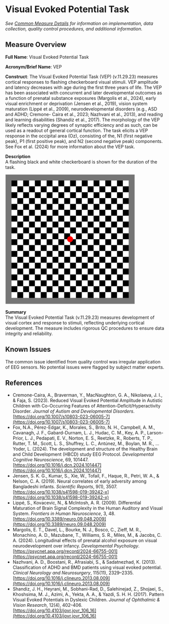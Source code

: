 # Visual Evoked Potential Task
*See [Common Measure Details](measures_all.md) for information on implementation, data collection, quality control procedures, and additional information.*

## Measure Overview
**Full Name**: Visual Evoked Potential Task  

**Acronym/Brief Name**: VEP  

**Construct**: The Visual Evoked Potential Task (VEP) (v.11.29.23) measures cortical responses to flashing checkerboard visual stimuli. VEP amplitude and latency decreases with age during the first three years of life. The VEP has been associated with concurrent and later developmental outcomes as a function of prenatal substance exposures (Margolis et al., 2024), early visual enrichment or deprivation (Jensen et al., 2019), vision system maturation (Lippé et al., 2009), neurodevelopmental disorders (e.g., ASD and ADHD; Cremone- Caira et al., 2023; Nazhvani et al., 2013), and reading and learning disabilities (Shandiz et al., 2017). The morphology of the VEP likely reflects varying degrees of synaptic efficiency and as such, can be used as a readout of general cortical function. The task elicits a VEP response in the occipital area (Oz), consisting of the, N1 (first negative peak), P1 (first positive peak), and N2 (second negative peak) components. See Fox et al. (2024) for more information about the VEP task.  

**Description**     
A flashing black and white checkerboard is shown for the duration of the task.  

![VEP checkerboard image](images/eeg-vep-checkerboard.png)

**Summary**     
The Visual Evoked Potential Task (v.11.29.23) measures development of visual cortex and response to stimuli, reflecting underlying cortical development. The measure includes rigorous QC procedures to ensure data integrity and reliability.

## Known Issues
The common issue identified from quality control was irregular application of EEG sensors. No potential issues were flagged by subject matter experts.

## References
- Cremone-Caira, A., Braverman, Y., MacNaughton, G. A., Nikolaeva, J. I., & Faja, S. (2023). Reduced Visual Evoked Potential Amplitude in Autistic Children with Co-Occurring Features of Attention-Deficit/Hyperactivity Disorder. *Journal of Autism and Developmental Disorders*. [https://doi.org/10.1007/s10803-023-06005-7](https://doi.org/10.1007/s10803-023-06005-7)
- Fox, N.A., Pérez-Edgar, K., Morales, S., Brito, N. H., Campbell, A. M., Cavanagh, J. F., Gabard-Durnam, L. J., Hudac, C. M., Key, A. P., Larson-Prior, L. J., Pedapati, E. V., Norton, E. S., Reetzke, R., Roberts, T. P., Rutter, T. M., Scott, L. S., Shuffrey, L. C., Antúnez, M., Boylan, M. R., … Yoder, L. (2024). The development and structure of the Healthy Brain and Child Development (HBCD) study EEG Protocol. *Developmental Cognitive Neuroscience*, 69, 101447. [https://doi.org/10.1016/j.dcn.2024.101447](https://doi.org/10.1016/j.dcn.2024.101447)
- Jensen, S. K. G., Kumar, S., Xie, W., Tofail, F., Haque, R., Petri, W. A., & Nelson, C. A. (2019). Neural correlates of early adversity among Bangladeshi infants. *Scientific Reports*, 9(1), 3507. [https://doi.org/10.1038/s41598-019-39242-x](https://doi.org/10.1038/s41598-019-39242-x)
- Lippé, S., Kovacevic, N., & McIntosh, A. R. (2009). Differential Maturation of Brain Signal Complexity in the Human Auditory and Visual System. *Frontiers in Human Neuroscience*, 3, 48. [https://doi.org/10.3389/neuro.09.048.2009](https://doi.org/10.3389/neuro.09.048.2009)
- Margolis, E. T., Davel, L., Bourke, N. J., Bosco, C., Zieff, M. R., Monachino, A. D., Mazubane, T., Williams, S. R., Miles, M., & Jacobs, C. A. (2024). Longitudinal effects of prenatal alcohol exposure on visual neurodevelopment over infancy. *Developmental Psychology*. [https://psycnet.apa.org/record/2024-66755-001](https://psycnet.apa.org/record/2024-66755-001)
- Nazhvani, A. D., Boostani, R., Afrasiabi, S., & Sadatnezhad, K. (2013). Classification of ADHD and BMD patients using visual evoked potential. *Clinical Neurology and Neurosurgery*, 115(11), 2329–2335. [https://doi.org/10.1016/j.clineuro.2013.08.009](https://doi.org/10.1016/j.clineuro.2013.08.009)
- Shandiz, J. H., Heyrani, M., Sobhani-Rad, D., Salehinejad, Z., Shojaei, S., Khoshsima, M. J., Azimi, A., Yekta, A. A., & Yazdi, S. H. H. (2017). Pattern Visual Evoked Potentials in Dyslexic Children. *Journal of Ophthalmic & Vision Research*, 12(4), 402–406. [https://doi.org/10.4103/jovr.jovr_106_16](https://doi.org/10.4103/jovr.jovr_106_16)

